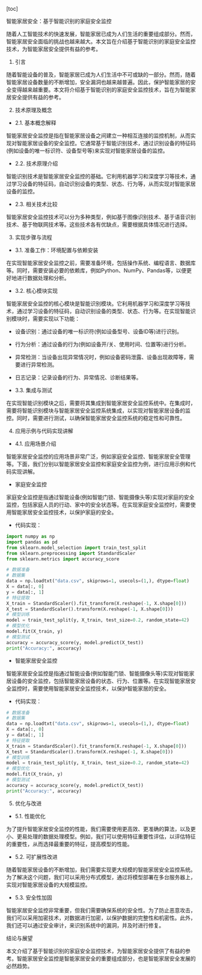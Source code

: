 
[toc]                    
                
                
智能家居安全：基于智能识别的家庭安全监控

随着人工智能技术的快速发展，智能家居已成为人们生活的重要组成部分。然而，智能家居安全面临的挑战也越来越大。本文旨在介绍基于智能识别的家庭安全监控技术，为智能家居安全提供有益的参考。

1. 引言

随着智能设备的普及，智能家居已成为人们生活中不可或缺的一部分。然而，随着智能家居设备数量的不断增加，安全漏洞也越来越普遍。因此，保护智能家居的安全变得越来越重要。本文将介绍基于智能识别的家庭安全监控技术，旨在为智能家居安全提供有益的参考。

2. 技术原理及概念

- 2.1. 基本概念解释

智能家居安全监控是指在智能家居设备之间建立一种相互连接的监控机制，从而实现对智能家居设备的安全监控。它通常基于智能识别技术，通过识别设备的特征码(例如设备的唯一标识符、设备型号等)来实现对智能家居设备的监控。

- 2.2. 技术原理介绍

智能识别技术是智能家居安全监控的基础。它利用机器学习和深度学习等技术，通过学习设备的特征码，自动识别设备的类型、状态、行为等，从而实现对智能家居设备的监控。

- 2.3. 相关技术比较

智能家居安全监控技术可以分为多种类型，例如基于图像识别技术、基于语音识别技术、基于物联网技术等。这些技术各有优缺点，需要根据具体情况进行选择。

3. 实现步骤与流程

- 3.1. 准备工作：环境配置与依赖安装

在实现智能家居安全监控之前，需要准备环境，包括操作系统、编程语言、数据库等。同时，需要安装必要的依赖库，例如Python、NumPy、Pandas等，以便更好地进行数据处理和分析。

- 3.2. 核心模块实现

智能家居安全监控的核心模块是智能识别模块。它利用机器学习和深度学习等技术，通过学习设备的特征码，自动识别设备的类型、状态、行为等。在实现智能识别模块时，需要实现以下功能：

- 设备识别：通过设备的唯一标识符(例如设备型号、设备ID等)进行识别。
- 行为分析：通过设备的行为(例如设备开/关、使用时间、位置等)进行分析。
- 异常检测：当设备出现异常情况时，例如设备密码泄露、设备出现故障等，需要进行异常检测。
- 日志记录：记录设备的行为、异常情况、诊断结果等。

- 3.3. 集成与测试

在实现智能识别模块之后，需要将其集成到智能家居安全监控系统中。在集成时，需要将智能识别模块与智能家居安全监控系统集成，以实现对智能家居设备的监控。同时，需要进行测试，以确保智能家居安全监控系统的稳定性和可靠性。

4. 应用示例与代码实现讲解

- 4.1. 应用场景介绍

智能家居安全监控的应用场景非常广泛，例如家庭安全监控、智能家居安全管理等。下面，我们分别以智能家居安全监控和家庭安全监控为例，进行应用示例和代码实现讲解。

- 家庭安全监控

家庭安全监控是指通过智能设备(例如智能门锁、智能摄像头等)实现对家庭的安全监控，包括家庭人员的行动、家中的安全状态等。在实现家庭安全监控时，需要使用智能家居安全监控技术，以保护家庭的安全。

- 代码实现：

```python
import numpy as np
import pandas as pd
from sklearn.model_selection import train_test_split
from sklearn.preprocessing import StandardScaler
from sklearn.metrics import accuracy_score

# 数据准备
# 数据集
data = np.loadtxt("data.csv", skiprows=1, usecols=(1,), dtype=float)
X = data[:, 0]
y = data[:, 1]
# 特征提取
X_train = StandardScaler().fit_transform(X.reshape(-1, X.shape[0]))
X_test = StandardScaler().transform(X.reshape(-1, X.shape[0]))
# 模型训练
model = train_test_split(y, X_train, test_size=0.2, random_state=42)
# 模型优化
model.fit(X_train, y)
# 模型测试
accuracy = accuracy_score(y, model.predict(X_test))
print("Accuracy:", accuracy)
```

- 智能家居安全监控

智能家居安全监控是指通过智能设备(例如智能门锁、智能摄像头等)实现对智能家居设备的安全监控，包括智能家居设备的状态、行为、位置等。在实现智能家居安全监控时，需要使用智能家居安全监控技术，以保护智能家居的安全。

- 代码实现：

```python
# 数据准备
# 数据集
data = np.loadtxt("data.csv", skiprows=1, usecols=(1,), dtype=float)
X = data[:, 0]
y = data[:, 1]
# 特征提取
X_train = StandardScaler().fit_transform(X.reshape(-1, X.shape[0]))
X_test = StandardScaler().transform(X.reshape(-1, X.shape[0]))
# 模型训练
model = train_test_split(y, X_train, test_size=0.2, random_state=42)
# 模型优化
model.fit(X_train, y)
# 模型测试
accuracy = accuracy_score(y, model.predict(X_test))
print("Accuracy:", accuracy)
```

5. 优化与改进

- 5.1. 性能优化

为了提升智能家居安全监控的性能，我们需要使用更高效、更准确的算法，以及更小、更易处理的数据处理模型。例如，我们可以使用特征重要性评估，以评估特征的重要性，从而选择最重要的特征，提高模型的性能。

- 5.2. 可扩展性改进

随着智能家居设备的不断增加，我们需要实现更大规模的智能家居安全监控系统。为了解决这个问题，我们可以采用分布式模型，通过将模型部署在多台服务器上，实现对智能家居设备的大规模监控。

- 5.3. 安全性加固

智能家居安全监控非常重要，但我们需要确保系统的安全性。为了防止恶意攻击，我们可以采用加密技术，对数据进行加密，以保护数据的完整性和机密性。此外，我们还可以通过安全审计，来识别系统中的漏洞，并及时进行修复。

结论与展望

本文介绍了基于智能识别的家庭安全监控技术，为智能家居安全提供了有益的参考。智能家居安全监控是智能家居安全的重要组成部分，也是智能家居安全发展的必然趋势。

